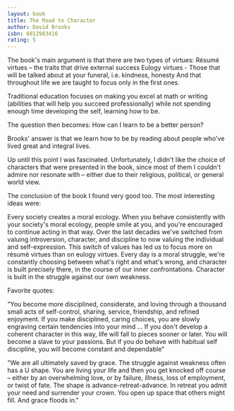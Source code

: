 ```yaml
---
layout: book
title: The Road to Character
author: David Brooks
isbn: 0812983416
rating: 5
---
```


The book's main argument is that there are two types of virtues: Résumé virtues
– the traits that drive external success Eulogy virtues - Those that will be
talked about at your funeral, i.e. kindness, honesty And that throughout life we
are taught to focus only in the first ones.

Traditional education focuses on making you excel at math or writing (abilities
that will help you succeed professionally) while not spending enough time
developing the self, learning how to be.

The question then becomes: How can I learn to be a better person?

Brooks' answer is that we learn how to be by reading about people who've lived
great and integral lives.

Up until this point I was fascinated. Unfortunately, I didn't like the choice of
characters that were presented in the book, since most of them I couldn't admire
nor resonate with – either due to their religious, political, or general world
view.

The conclusion of the book I found very good too. The most interesting ideas
were:

Every society creates a moral ecology. When you behave consistently with your
society's moral ecology, people smile at you, and you're encouraged to continue
acting in that way. Over the last decades we've switched from valuing
introversion, character, and discipline to now valuing the individual and
self-expression. This switch of values has led us to focus more on résumé
virtues than on eulogy virtues. Every day is a moral struggle, we're constantly
choosing between what's right and what's wrong, and character is built precisely
there, in the course of our inner confrontations. Character is built in the
struggle against our own weakness.

Favorite quotes:

"You become more disciplined, considerate, and loving through a thousand small
acts of self-control, sharing, service, friendship, and refined enjoyment. If
you make disciplined, caring choices, you are slowly engraving certain
tendencies into your mind ... If you don't develop a coherent character in this
way, life will fall to pieces sooner or later. You will become a slave to your
passions. But if you do behave with habitual self discipline, you will become
constant and dependable"

"We are all ultimately saved by grace. The struggle against weakness often has a
U shape. You are living your life and then you get knocked off course – either
by an overwhelming love, or by failure, illness, loss of employment, or twist of
fate. The shape is advance-retreat-advance. In retreat you admit your need and
surrender your crown. You open up space that others might fill. And grace floods
in."
